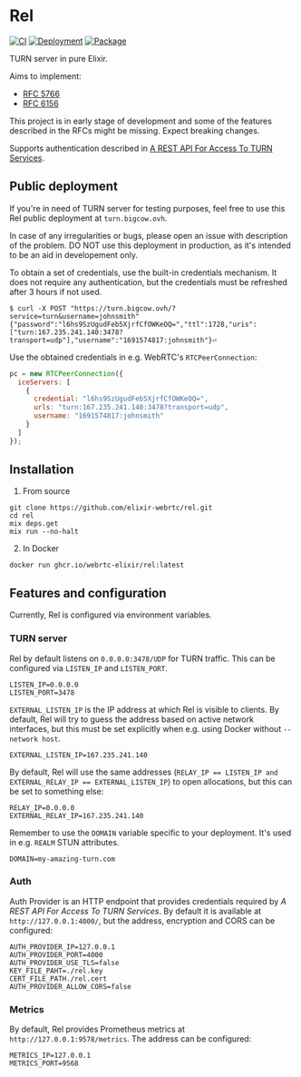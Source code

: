 # Rel

[![CI](https://img.shields.io/github/actions/workflow/status/elixir-webrtc/rel/ci.yml?logo=github&label=CI)](https://github.com/elixir-webrtc/rel/actions/workflows/ci.yml)
[![Deployment](https://img.shields.io/github/actions/workflow/status/elixir-webrtc/rel/build_deploy.yml?logo=github&label=Deployment)](https://github.com/elixir-webrtc/rel/actions/workflows/build_deploy.yml)
[![Package](https://ghcr-badge.egpl.dev/elixir-webrtc/rel/latest_tag?trim=major&label=latest)](https://github.com/elixir-webrtc/rel/pkgs/container/rel)

TURN server in pure Elixir.

Aims to implement:
- [RFC 5766](https://datatracker.ietf.org/doc/html/rfc5766)
- [RFC 6156](https://datatracker.ietf.org/doc/html/rfc6156#autoid-7)

This project is in early stage of development and some of the features described in the RFCs might be missing.
Expect breaking changes.

Supports authentication described in [A REST API For Access To TURN Services](https://datatracker.ietf.org/doc/html/draft-uberti-rtcweb-turn-rest-00#section-2.2).

## Public deployment

If you're in need of TURN server for testing purposes, feel free to use this Rel public deployment at `turn.bigcow.ovh`. 

In case of any irregularities or bugs, please open an issue with description of the problem. 
DO NOT use this deployment in production, as it's intended to be an aid in developement only.

To obtain a set of credentials, use the built-in credentials mechanism. It does not require any authentication, but the credentials must be refreshed after 3 hours if not used.

```console
$ curl -X POST "https://turn.bigcow.ovh/?service=turn&username=johnsmith"
{"password":"l6hs9SzUgudFeb5XjrfCfOWKeOQ=","ttl":1728,"uris":["turn:167.235.241.140:3478?transport=udp"],"username":"1691574817:johnsmith"}⏎
```

Use the obtained credentials in e.g. WebRTC's `RTCPeerConnection`:

```js
pc = new RTCPeerConnection({
  iceServers: [
    {
      credential: "l6hs9SzUgudFeb5XjrfCfOWKeOQ=",
      urls: "turn:167.235.241.140:3478?transport=udp", 
      username: "1691574817:johnsmith" 
    }
  ]
});
```

## Installation

1. From source

```console
git clone https://github.com/elixir-webrtc/rel.git
cd rel
mix deps.get
mix run --no-halt
```

2. In Docker

```console
docker run ghcr.io/webrtc-elixir/rel:latest
```

## Features and configuration

Currently, Rel is configured via environment variables.

### TURN server

Rel by default listens on `0.0.0.0:3478/UDP` for TURN traffic. This can be configured via `LISTEN_IP` and `LISTEN_PORT`.

```console
LISTEN_IP=0.0.0.0
LISTEN_PORT=3478
```

`EXTERNAL_LISTEN_IP` is the IP address at which Rel is visible to clients. By default, Rel will try to guess the address
based on active network interfaces, but this must be set explicitly when e.g. using Docker without `--network host`.

```console
EXTERNAL_LISTEN_IP=167.235.241.140
```

By default, Rel will use the same addresses (`RELAY_IP == LISTEN_IP and EXTERNAL_RELAY_IP == EXTERNAL_LISTEN_IP`) to open allocations, but this
can be set to something else:

```console
RELAY_IP=0.0.0.0
EXTERNAL_RELAY_IP=167.235.241.140
```

Remember to use the `DOMAIN` variable specific to your deployment. It's used in e.g. `REALM` STUN attributes.

```console
DOMAIN=my-amazing-turn.com
```

### Auth

Auth Provider is an HTTP endpoint that provides credentials required by *A REST API For Access To TURN Services*.
By default it is available at `http://127.0.0.1:4000/`, but the address, encryption and CORS can be configured:

```console
AUTH_PROVIDER_IP=127.0.0.1
AUTH_PROVIDER_PORT=4000
AUTH_PROVIDER_USE_TLS=false
KEY_FILE_PAHT=./rel.key
CERT_FILE_PATH./rel.cert
AUTH_PROVIDER_ALLOW_CORS=false
```

### Metrics

By default, Rel provides Prometheus metrics at `http://127.0.0.1:9578/metrics`. The address can be configured:

```console
METRICS_IP=127.0.0.1
METRICS_PORT=9568
```

